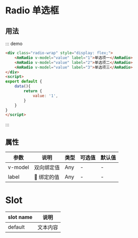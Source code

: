 # Radio 单选框

## 用法
::: demo
```html
<div class="radio-wrap" style="display: flex;">
    <AmRadio v-model="value" label="1">单选项一</AmRadio>
    <AmRadio v-model="value" label="2">单选项二</AmRadio>
    <AmRadio v-model="value" label="3">单选项三</AmRadio>
</div>
<script>
export default {
    data(){
        return {
            value: '1',
        }
    }
}
</script>
```
:::

## 属性

| 参数       | 说明        | 类型       | 可选值         | 默认值   |
|---------- |------------ |---------- |-------------  |-------- |
| v-model      | 双向绑定值      |  Any  |  -  |   -   |
| label |  绑定的值  |  Any  | - | - |

# Slot
| slot name       | 说明        |
|---------- |------------ |
| default     | 文本内容      |